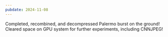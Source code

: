 ```yaml
---
pubdate: 2024-11-08
---
```


Completed, recombined, and decompressed Palermo burst on the ground!  Cleared space on GPU system for further experiments, including CNNJPEG!
